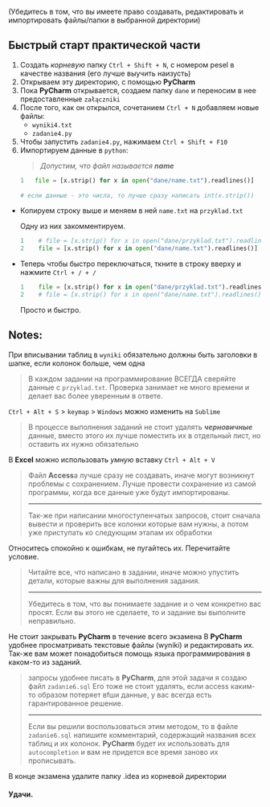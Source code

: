 (Убедитесь в том, что вы имеете право создавать, редактировать и импортировать файлы/папки в выбранной директории)

## Быстрый старт практической части
1. Создать *корневую* папку `Ctrl + Shift + N`, с номером pesel в качестве названия (его лучше выучить наизусть)
2. Открываем эту директорию, с помощью **PyCharm**
3. Пока **PyCharm** открывается, создаем папку `dane` и переносим в нее предоставленные `załączniki`
4. После того, как он открылся, сочетанием `Ctrl + N` добавляем новые файлы:
   - `wyniki4.txt`
   - `zadanie4.py`
5. Чтобы запустить `zadanie4.py`, нажимаем `Ctrl + Shift + F10`
6. Импортируем данные в `python`:
    > *Допустим, что файл называется **name***
    ```python
    1   file = [x.strip() for x in open("dane/name.txt").readlines()]
      
    # если данные - это числа, то лучше сразу написать int(x.strip())
    ```
- Копируем строку выше и меняем в ней `name.txt` на `przyklad.txt`

    Одну из них закомментируем.

    ```python
    1    # file = [x.strip() for x in open("dane/przyklad.txt").readlines()]
    2    file = [x.strip() for x in open("dane/name.txt").readlines()]
    ```
- Теперь чтобы быстро переключаться, ткните в строку вверху и нажмите `Ctrl + / + /`
    ```python
    1    file = [x.strip() for x in open("dane/przyklad.txt").readlines()]
    2    # file = [x.strip() for x in open("dane/name.txt").readlines()]
    ```
    Просто и быстро.

## Notes:

При вписывании таблиц в `wyniki` обязательно должны быть заголовки в шапке, если колонок больше, чем одна 

>В каждом задании на программирование ВСЕГДА сверяйте данные с `przyklad.txt`.
Проверка занимает не много времени и делает вас более уверенным в ответе.

`Ctrl + Alt + S` > `keymap` > `Windows` можно изменить на `Sublime`

>В процессе выполнения заданий не стоит удалять ***черновичные*** данные, вместо этого их
>лучше поместить их в отдельный лист, но оставить их нужно обязательно

В **Excel** можно использовать *умную* вставку `Ctrl + Alt + V`

>Файл **Access**a лучше сразу не создавать, иначе могут возникнут проблемы с сохранением. Лучше провести сохранение из самой программы, когда все данные уже будут импортированы.
>
>---
>
>Так-же при написании многоступенчатых запросов, стоит сначала вывести и проверить все колонки которые вам нужны,
>а потом уже приступать ко следующим этапам их обработки

Относитесь спокойно к ошибкам, не пугайтесь их. Перечитайте условие.

>Читайте все, что написано в задании, иначе можно упустить детали, которые важны для выполнения задания.
>
>---
>
>Убедитесь в том, что вы понимаете задание и о чем конкретно вас просят.
>Если вы этого не сделаете, то и задание вы выполните неправильно.

Не стоит закрывать **PyCharm** в течение всего экзамена
В **PyCharm** удобнее просматривать текстовые файлы (wyniki) и редактировать их. Так-же вам может
понадобиться помощь языка программирования в каком-то из заданий.


>запросы удобнее писать в **PyCharm**, для этой задачи я создаю файл `zadanie6.sql`
>Его тоже не стоит удалять, если access каким-то образом потеряет вfши данные, у вас всегда есть гарантированное решение.
>
>---
>
>Если вы решили воспользоваться этим методом, то в файле `zadanie6.sql`
>напишите комментарий, содержащий названия всех таблиц и их колонок.
>**PyCharm** будет их использовать для `autocompletion` и вам не придется все время заново их прописывать.

В конце экзамена удалите папку .idea из корневой директории

#### Удачи.